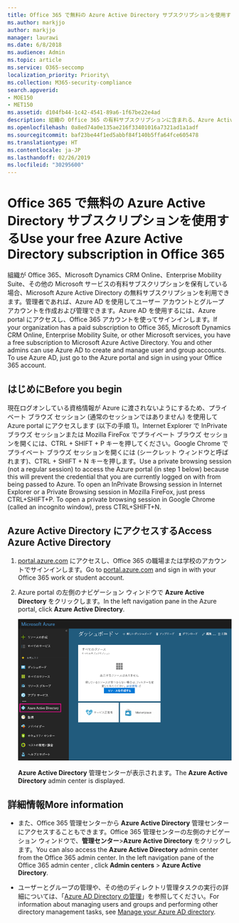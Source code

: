 ```yaml
---
title: Office 365 で無料の Azure Active Directory サブスクリプションを使用する
ms.author: markjjo
author: markjjo
manager: laurawi
ms.date: 6/8/2018
ms.audience: Admin
ms.topic: article
ms.service: O365-seccomp
localization_priority: Priority\
ms.collection: M365-security-compliance
search.appverid:
- MOE150
- MET150
ms.assetid: d104fb44-1c42-4541-89a6-1f67be22e4ad
description: 組織の Office 365 の有料サブスクリプションに含まれる、Azure Active Directory にアクセスする方法について説明します。
ms.openlocfilehash: 0a8ed74a0e135ae216f33401016a7321ad1a1adf
ms.sourcegitcommit: baf23be44f1ed5abbf84f140b5ffa64fce605478
ms.translationtype: HT
ms.contentlocale: ja-JP
ms.lasthandoff: 02/26/2019
ms.locfileid: "30295600"
---
```

# <a name="use-your-free-azure-active-directory-subscription-in-office-365"></a><span data-ttu-id="667bb-103">Office 365 で無料の Azure Active Directory サブスクリプションを使用する</span><span class="sxs-lookup"><span data-stu-id="667bb-103">Use your free Azure Active Directory subscription in Office 365</span></span>

<span data-ttu-id="667bb-p101">組織が Office 365、Microsoft Dynamics CRM Online、Enterprise Mobility Suite、その他の Microsoft サービスの有料サブスクリプションを保有している場合、Microsoft Azure Active Directory の無料サブスクリプションを利用できます。管理者であれば、Azure AD を使用してユーザー アカウントとグループ アカウントを作成および管理できます。Azure AD を使用するには、Azure portal にアクセスし、Office 365 アカウントを使ってサインインします。</span><span class="sxs-lookup"><span data-stu-id="667bb-p101">If your organization has a paid subscription to Office 365, Microsoft Dynamics CRM Online, Enterprise Mobility Suite, or other Microsoft services, you have a free subscription to Microsoft Azure Active Directory. You and other admins can use Azure AD to create and manage user and group accounts. To use Azure AD, just go to the Azure portal and sign in using your Office 365 account.</span></span>
  
## <a name="before-you-begin"></a><span data-ttu-id="667bb-107">はじめに</span><span class="sxs-lookup"><span data-stu-id="667bb-107">Before you begin</span></span>

<span data-ttu-id="667bb-p102">現在ログオンしている資格情報が Azure に渡されないようにするため、プライベート ブラウズ セッション (通常のセッションではありません) を使用して Azure portal にアクセスします (以下の手順 1)。Internet Explorer で InPrivate ブラウズ セッションまたは Mozilla FireFox でプライベート ブラウズ セッションを開くには、CTRL + SHIFT + P キーを押してください。Google Chrome でプライベート ブラウズ セッションを開くには (シークレット ウィンドウと呼ばれます)、CTRL + SHIFT + N キーを押します。</span><span class="sxs-lookup"><span data-stu-id="667bb-p102">Use a private browsing session (not a regular session) to access the Azure portal (in step 1 below) because this will prevent the credential that you are currently logged on with from being passed to Azure. To open an InPrivate Browsing session in Internet Explorer or a Private Browsing session in Mozilla FireFox, just press CTRL+SHIFT+P. To open a private browsing session in Google Chrome (called an incognito window), press CTRL+SHIFT+N.</span></span>
  
## <a name="access-azure-active-directory"></a><span data-ttu-id="667bb-111">Azure Active Directory にアクセスする</span><span class="sxs-lookup"><span data-stu-id="667bb-111">Access Azure Active Directory</span></span>

1. <span data-ttu-id="667bb-112">[portal.azure.com](https://portal.azure.com) にアクセスし、Office 365 の職場または学校のアカウントでサインインします。</span><span class="sxs-lookup"><span data-stu-id="667bb-112">Go to [portal.azure.com](https://portal.azure.com) and sign in with your Office 365 work or student account.</span></span> 
    
2. <span data-ttu-id="667bb-113">Azure portal の左側のナビゲーション ウィンドウで **Azure Active Directory** をクリックします。</span><span class="sxs-lookup"><span data-stu-id="667bb-113">In the left navigation pane in the Azure portal, click **Azure Active Directory**.</span></span>
    
    ![Azure portal の左側のナビゲーション ウィンドウで [Azure Active Directory] をクリックします。](media/97d2d72f-ac20-46ab-898c-851f6009b453.png)
  
    <span data-ttu-id="667bb-115">**Azure Active Directory** 管理センターが表示されます。</span><span class="sxs-lookup"><span data-stu-id="667bb-115">The **Azure Active Directory** admin center is displayed.</span></span> 
    
## <a name="more-information"></a><span data-ttu-id="667bb-116">詳細情報</span><span class="sxs-lookup"><span data-stu-id="667bb-116">More information</span></span>

- <span data-ttu-id="667bb-p103">また、Office 365 管理センターから **Azure Active Directory** 管理センターにアクセスすることもできます。Office 365 管理センターの左側のナビゲーション ウィンドウで、**管理センター**\>**Azure Active Directory** をクリックします。</span><span class="sxs-lookup"><span data-stu-id="667bb-p103">You can also access the **Azure Active Directory** admin center from the Office 365 admin center. In the left navigation pane of the Office 365 admin center , click **Admin centers** \> **Azure Active Directory**.</span></span>
    
- <span data-ttu-id="667bb-119">ユーザーとグループの管理や、その他のディレクトリ管理タスクの実行の詳細については、「[Azure AD Directory の管理](https://docs.microsoft.com/azure/active-directory/active-directory-administer)」を参照してください。</span><span class="sxs-lookup"><span data-stu-id="667bb-119">For information about managing users and groups and performing other directory management tasks, see [Manage your Azure AD directory](https://docs.microsoft.com/azure/active-directory/active-directory-administer).</span></span>
